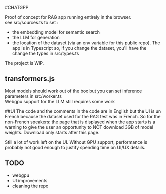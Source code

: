 #CHATGPP

Proof of concept for RAG app running entirely in the browser.  
see src/sources.ts to set :
- the embedding model for semantic search
- the LLM for generation
- the location of the dataset (via an env variable for this public repo). The app is in Typescript so, if you change the dataset, you'll have the change the types in src/types.ts  
  
The project is WIP.    

## transformers.js
Most models should work out of the box but you can set inference parameters in src/worker.ts  
Webgpu support for the LLM still requires some work

##UI
The code and the comments in the code are in English but the UI is un French because the dataset used for the RAG test was in French. So for the non-French speakers: the page that is displayed when the app starts is a warning to give the user an opportunity to NOT download 3GB of model weights. Download only starts after this page.  

Still a lot of work left on the UI. Without GPU support, performance is probably not good enough to justify spending time on UI/UX details. 


## TODO
- webgpu
- UI improvements
- cleaning the repo
